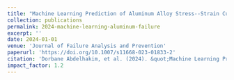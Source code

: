 ```yaml
---
title: "Machine Learning Prediction of Aluminum Alloy Stress--Strain Curves at Variable Temperatures with Failure Analysis"
collection: publications
permalink: 2024-machine-learning-aluminum-failure
excerpt: ''
date: 2024-01-01
venue: 'Journal of Failure Analysis and Prevention'
paperurl: 'https://doi.org/10.1007/s11668-023-01833-2'
citation: 'Dorbane Abdelhakim, et al. (2024). &quot;Machine Learning Prediction of Aluminum Alloy Stress--Strain Curves at Variable Temperatures with Failure Analysis.&quot; <i>Journal of Failure Analysis and Prevention</i>, 1-16.'
impact_factor: 1.2
---
```


